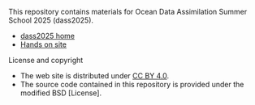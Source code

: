 This repository contains materials for Ocean Data Assimilation Summer School 2025 (dass2025).

- [dass2025 home](http://jmsfmml.or.jp/j/event/summerschool/2025/2025index.html)
- [Hands on site](https://www.dpac.dpri.kyoto-u.ac.jp/enomoto/dass2025/)

License and copyright
- The web site is distributed under [CC BY 4.0](https://creativecommons.org/licenses/by/4.0/).
- The source code contained in this repository is provided under the modified BSD [License].
